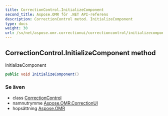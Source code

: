 ```yaml
---
title: CorrectionControl.InitializeComponent
second_title: Aspose.OMR för .NET API-referens
description: CorrectionControl metod. InitializeComponent
type: docs
weight: 30
url: /sv/net/aspose.omr.correctionui/correctioncontrol/initializecomponent/
---
```

## CorrectionControl.InitializeComponent method

InitializeComponent

```csharp
public void InitializeComponent()
```

### Se även

* class [CorrectionControl](../)
* namnutrymme [Aspose.OMR.CorrectionUI](../../correctioncontrol/)
* hopsättning [Aspose.OMR](../../../)


